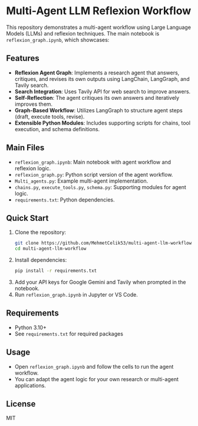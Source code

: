 # Multi-Agent LLM Reflexion Workflow

This repository demonstrates a multi-agent workflow using Large Language Models (LLMs) and reflexion techniques. The main notebook is `reflexion_graph.ipynb`, which showcases:

## Features
- **Reflexion Agent Graph**: Implements a research agent that answers, critiques, and revises its own outputs using LangChain, LangGraph, and Tavily search.
- **Search Integration**: Uses Tavily API for web search to improve answers.
- **Self-Reflection**: The agent critiques its own answers and iteratively improves them.
- **Graph-Based Workflow**: Utilizes LangGraph to structure agent steps (draft, execute tools, revise).
- **Extensible Python Modules**: Includes supporting scripts for chains, tool execution, and schema definitions.

## Main Files
- `reflexion_graph.ipynb`: Main notebook with agent workflow and reflexion logic.
- `reflexion_graph.py`: Python script version of the agent workflow.
- `Multi_agents.py`: Example multi-agent implementation.
- `chains.py`, `execute_tools.py`, `schema.py`: Supporting modules for agent logic.
- `requirements.txt`: Python dependencies.

## Quick Start
1. Clone the repository:
   ```bash
   git clone https://github.com/MehmetCelik53/multi-agent-llm-workflow.git
   cd multi-agent-llm-workflow
   ```
2. Install dependencies:
   ```bash
   pip install -r requirements.txt
   ```
3. Add your API keys for Google Gemini and Tavily when prompted in the notebook.
4. Run `reflexion_graph.ipynb` in Jupyter or VS Code.

## Requirements
- Python 3.10+
- See `requirements.txt` for required packages

## Usage
- Open `reflexion_graph.ipynb` and follow the cells to run the agent workflow.
- You can adapt the agent logic for your own research or multi-agent applications.

## License
MIT
